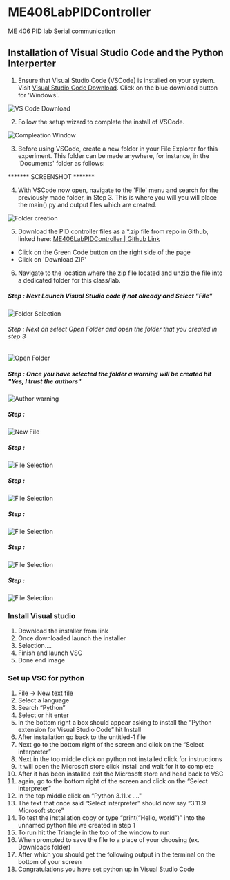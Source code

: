# ME406LabPIDController
ME 406 PID lab Serial communication

## Installation of Visual Studio Code and the Python Interperter

1. Ensure that Visual Studio Code (VSCode) is installed on your system. Visit [Visual Studio Code Download](https://code.visualstudio.com/Download). Click on the blue download button for 'Windows'.

![VS Code Download](https://github.com/Engineerboy02/ME406LabPIDController/blob/main/Python%20PID%20Control%20Screenshots/(01)%20VS%20Code%20Download.jpg "VS Code Download")

2. Follow the setup wizard to complete the install of VSCode.

![Compleation Window](https://github.com/Engineerboy02/ME406LabPIDController/blob/main/Python%20PID%20Control%20Screenshots/(02)%20VS%20Code%20Download.jpg "Compleation Window")

3. Before using VSCode, create a new folder in your File Explorer for this experiment. This folder can be made anywhere, for instance, in the 'Documents' folder as follows:

******* SCREENSHOT *******

4. With VSCode now open, navigate to the 'File' menu and search for the previously made folder, in Step 3. This is where you will you will place the main().py and output files which are created.

![Folder creation](https://github.com/Engineerboy02/ME406LabPIDController/blob/main/Python%20PID%20Control%20Screenshots/(03)%20VS%20Code%20Setup.jpg "Folder Creation")

5. Download the PID controller files as a *.zip file from repo in Github, linked here: [ME406LabPIDController | Github Link](https://github.com/Engineerboy02/ME406LabPIDController/blob/main/Python%20PID%20Control%20Screenshots/(06)%20File%20Initialization.jpg)
* Click on the Green Code button on the right side of the page
* Click on 'Download ZIP'

6. Navigate to the location where the zip file located and unzip the file into a dedicated folder for this class/lab.

##### Step : Next Launch Visual Studio code if not already and Select "File"

![Folder Selection](https://github.com/Engineerboy02/ME406LabPIDController/blob/main/Python%20PID%20Control%20Screenshots/(03)%20VS%20Code%20Setup.jpg "Folder Selection")

###### Step : Next on select Open Folder and open the folder that you created in step 3

![Open Folder](https://github.com/Engineerboy02/ME406LabPIDController/blob/main/Python%20PID%20Control%20Screenshots/(04)%20File%20Initialization.jpg "Open Folder")

##### Step : Once you have selected the folder a warning will be created hit "Yes, I trust the authors"

![Author warning](https://github.com/Engineerboy02/ME406LabPIDController/blob/main/Python%20PID%20Control%20Screenshots/(05)%20File%20Initialization.jpg "Author Warning")

##### Step : 

![New File](https://github.com/Engineerboy02/ME406LabPIDController/blob/main/Python%20PID%20Control%20Screenshots/(06)%20File%20Initialization.jpg "New File")

##### Step : 

![File Selection](https://github.com/Engineerboy02/ME406LabPIDController/blob/main/Python%20PID%20Control%20Screenshots/(03)%20VS%20Code%20Setup.jpg "File Selection")

##### Step : 

![File Selection](https://github.com/Engineerboy02/ME406LabPIDController/blob/main/Python%20PID%20Control%20Screenshots/(03)%20VS%20Code%20Setup.jpg "File Selection")

##### Step :

![File Selection](https://github.com/Engineerboy02/ME406LabPIDController/blob/main/Python%20PID%20Control%20Screenshots/(03)%20VS%20Code%20Setup.jpg "File Selection")

##### Step :

![File Selection](https://github.com/Engineerboy02/ME406LabPIDController/blob/main/Python%20PID%20Control%20Screenshots/(03)%20VS%20Code%20Setup.jpg "File Selection")

##### Step :

![File Selection](https://github.com/Engineerboy02/ME406LabPIDController/blob/main/Python%20PID%20Control%20Screenshots/(03)%20VS%20Code%20Setup.jpg "File Selection")

### Install Visual studio
1.	Download the installer from link
2.	Once downloaded launch the installer
3.	Selection….
4.	Finish and launch VSC
5.	Done end image
### Set up VSC for python
1.	File -> New text file
2.	Select a language
3.	Search “Python”
4.	Select or hit enter
5.	In the bottom right a box should appear asking to install the “Python extension for Visual Studio Code” hit Install
6.	After installation go back to the untitled-1 file
7.	Next go to the bottom right of the screen and click on the “Select interpreter”
8.	Next in the top middle click on python not installed click for instructions
9.	It will open the Microsoft store click install and wait for it to complete
10.	After it has been installed exit the Microsoft store and head back to VSC
11.	again, go to the bottom right of the screen and click on the “Select interpreter”
12.	In the top middle click on “Python 3.11.x …." 
13.	The text that once said “Select interpreter” should now say “3.11.9 Microsoft store”
14.	To test the installation copy or type “print(“Hello, world”)” into the unnamed python file we created in step 1
15.	To run hit the Triangle in the top of the window to run
16.	When prompted to save the file to a place of your choosing (ex. Downloads folder)
17.	After which you should get the following output in the terminal on the bottom of your screen 
18.	Congratulations you have set python up in Visual Studio Code
